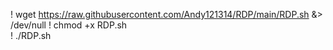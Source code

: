 ! wget https://raw.githubusercontent.com/Andy121314/RDP/main/RDP.sh &> /dev/null
! chmod +x RDP.sh  
! ./RDP.sh
